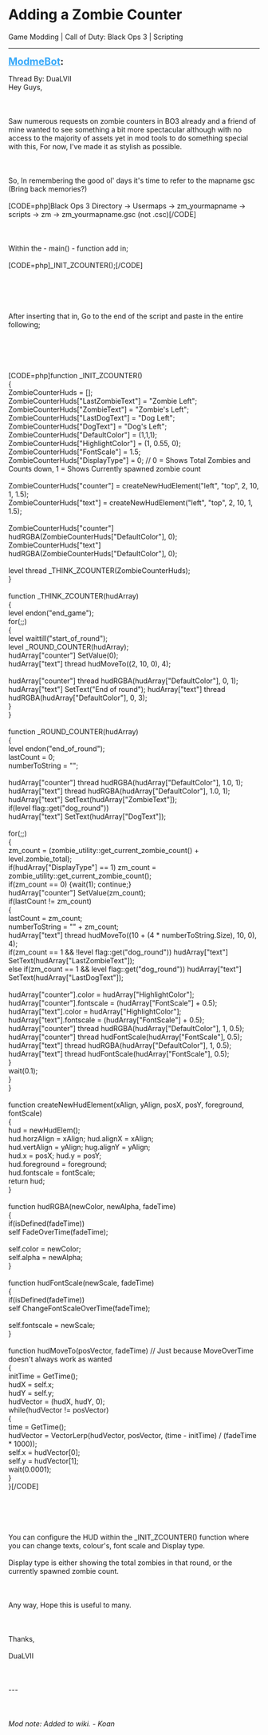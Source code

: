 # Adding a Zombie Counter
Game Modding | Call of Duty: Black Ops 3 | Scripting

---
<strong style="font-size: 1.4em;"><span style="text-decoration: underline;text-decoration-color: #34a7f9;"><span style="color:#34a7f9;">ModmeBot</span></span>:</strong>

<p>Thread By: DuaLVII<br />Hey Guys,<br /><br /><br /><br />Saw numerous requests on zombie counters in BO3 already and a friend of mine wanted to see something a bit more spectacular although with no access to the majority of assets yet in mod tools to do something special with this, For now, I&#39;ve made it as stylish as possible.<br /><br /><br /><br />So, In remembering the good ol&#39; days it&#39;s time to refer to the mapname gsc (Bring back memories?)<br /><br />[CODE=php]Black Ops 3 Directory -&gt; Usermaps -&gt; zm_yourmapname -&gt; scripts -&gt; zm -&gt; zm_yourmapname.gsc (not .csc)[/CODE]<br /><br /><br /><br />Within the  - main() - function add in;<br /><br />[CODE=php]_INIT_ZCOUNTER();[/CODE]<br /><br /><br /><br /><br /><br />After inserting that in, Go to the end of the script and paste in the entire following;<br /><br /><br /><br /><br /><br />[CODE=php]function _INIT_ZCOUNTER()<br />{<br />	ZombieCounterHuds = [];<br />	ZombieCounterHuds[&quot;LastZombieText&quot;] 	= &quot;Zombie Left&quot;;<br />	ZombieCounterHuds[&quot;ZombieText&quot;]			= &quot;Zombie&#39;s Left&quot;;<br />	ZombieCounterHuds[&quot;LastDogText&quot;]		= &quot;Dog Left&quot;;<br />	ZombieCounterHuds[&quot;DogText&quot;]			= &quot;Dog&#39;s Left&quot;;<br />	ZombieCounterHuds[&quot;DefaultColor&quot;]		= (1,1,1);<br />	ZombieCounterHuds[&quot;HighlightColor&quot;]		= (1, 0.55, 0);<br />	ZombieCounterHuds[&quot;FontScale&quot;]			= 1.5;<br />	ZombieCounterHuds[&quot;DisplayType&quot;]		= 0; // 0 = Shows Total Zombies and Counts down, 1 = Shows Currently spawned zombie count<br /><br />	ZombieCounterHuds[&quot;counter&quot;] = createNewHudElement(&quot;left&quot;, &quot;top&quot;, 2, 10, 1, 1.5);<br />	ZombieCounterHuds[&quot;text&quot;] = createNewHudElement(&quot;left&quot;, &quot;top&quot;, 2, 10, 1, 1.5);<br /><br />	ZombieCounterHuds[&quot;counter&quot;] hudRGBA(ZombieCounterHuds[&quot;DefaultColor&quot;], 0);<br />	ZombieCounterHuds[&quot;text&quot;] hudRGBA(ZombieCounterHuds[&quot;DefaultColor&quot;], 0);<br /><br />	level thread _THINK_ZCOUNTER(ZombieCounterHuds);<br />}<br /><br />function _THINK_ZCOUNTER(hudArray)<br />{<br />	level endon(&quot;end_game&quot;);<br />	for(;;)<br />	{<br />		level waittill(&quot;start_of_round&quot;);<br />		level _ROUND_COUNTER(hudArray);<br />		hudArray[&quot;counter&quot;] SetValue(0);<br />		hudArray[&quot;text&quot;] thread hudMoveTo((2, 10, 0), 4);<br />		<br />		hudArray[&quot;counter&quot;] thread hudRGBA(hudArray[&quot;DefaultColor&quot;], 0, 1);<br />		hudArray[&quot;text&quot;] SetText(&quot;End of round&quot;); hudArray[&quot;text&quot;] thread hudRGBA(hudArray[&quot;DefaultColor&quot;], 0, 3);<br />	}<br />}<br /><br />function _ROUND_COUNTER(hudArray)<br />{<br />	level endon(&quot;end_of_round&quot;);<br />	lastCount = 0;<br />	numberToString = &quot;&quot;;<br /><br />	hudArray[&quot;counter&quot;] thread hudRGBA(hudArray[&quot;DefaultColor&quot;], 1.0, 1);<br />	hudArray[&quot;text&quot;] thread hudRGBA(hudArray[&quot;DefaultColor&quot;], 1.0, 1);<br />	hudArray[&quot;text&quot;] SetText(hudArray[&quot;ZombieText&quot;]);<br />	if(level flag::get(&quot;dog_round&quot;))<br />		hudArray[&quot;text&quot;] SetText(hudArray[&quot;DogText&quot;]);<br /><br />	for(;;)<br />	{<br />		zm_count = (zombie_utility::get_current_zombie_count() + level.zombie_total);<br />		if(hudArray[&quot;DisplayType&quot;] == 1) zm_count = zombie_utility::get_current_zombie_count();<br />		if(zm_count == 0) {wait(1); continue;}<br />		hudArray[&quot;counter&quot;] SetValue(zm_count);<br />		if(lastCount != zm_count)<br />		{<br />			lastCount = zm_count;<br />			numberToString = &quot;&quot; + zm_count;<br />			hudArray[&quot;text&quot;] thread hudMoveTo((10 + (4 * numberToString.Size), 10, 0), 4);<br />			if(zm_count == 1 &amp;&amp; !level flag::get(&quot;dog_round&quot;)) hudArray[&quot;text&quot;] SetText(hudArray[&quot;LastZombieText&quot;]);<br />			else if(zm_count == 1 &amp;&amp; level flag::get(&quot;dog_round&quot;)) hudArray[&quot;text&quot;] SetText(hudArray[&quot;LastDogText&quot;]);<br /><br />			hudArray[&quot;counter&quot;].color = hudArray[&quot;HighlightColor&quot;]; hudArray[&quot;counter&quot;].fontscale = (hudArray[&quot;FontScale&quot;] + 0.5);<br />			hudArray[&quot;text&quot;].color = hudArray[&quot;HighlightColor&quot;]; hudArray[&quot;text&quot;].fontscale = (hudArray[&quot;FontScale&quot;] + 0.5);<br />			hudArray[&quot;counter&quot;] thread hudRGBA(hudArray[&quot;DefaultColor&quot;], 1, 0.5); hudArray[&quot;counter&quot;] thread hudFontScale(hudArray[&quot;FontScale&quot;], 0.5);<br />			hudArray[&quot;text&quot;] thread hudRGBA(hudArray[&quot;DefaultColor&quot;], 1, 0.5); hudArray[&quot;text&quot;] thread hudFontScale(hudArray[&quot;FontScale&quot;], 0.5);<br />		}<br />		wait(0.1);<br />	}<br />}<br /><br />function createNewHudElement(xAlign, yAlign, posX, posY, foreground, fontScale)<br />{<br />	hud = newHudElem();<br />	hud.horzAlign = xAlign; hud.alignX = xAlign;<br />	hud.vertAlign = yAlign; hug.alignY = yAlign;<br />	hud.x = posX; hud.y = posY;<br />	hud.foreground = foreground;<br />	hud.fontscale = fontScale;<br />	return hud;<br />}<br /><br />function hudRGBA(newColor, newAlpha, fadeTime)<br />{<br />	if(isDefined(fadeTime))<br />		self FadeOverTime(fadeTime);<br /><br />	self.color = newColor;<br />	self.alpha = newAlpha;<br />}<br /><br />function hudFontScale(newScale, fadeTime)<br />{<br />	if(isDefined(fadeTime))<br />		self ChangeFontScaleOverTime(fadeTime);<br /><br />	self.fontscale = newScale;<br />}<br /><br />function hudMoveTo(posVector, fadeTime) // Just because MoveOverTime doesn&#39;t always work as wanted<br />{<br />	initTime = GetTime();<br />	hudX = self.x;<br />	hudY = self.y;<br />	hudVector = (hudX, hudY, 0);<br />	while(hudVector != posVector)<br />	{<br />		time = GetTime();<br />		hudVector = VectorLerp(hudVector, posVector, (time - initTime) / (fadeTime * 1000));<br />		self.x = hudVector[0];<br />		self.y = hudVector[1];<br />		wait(0.0001);<br />	}<br />}[/CODE]<br /><br /><br /><br /><br /><br />You can configure the HUD within the _INIT_ZCOUNTER() function where you can change texts, colour&#39;s, font scale and Display type.<br /><br />Display type is either showing the total zombies in that round, or the currently spawned zombie count.<br /><br /><br /><br />Any way, Hope this is useful to many.<br /><br /><br /><br />Thanks,<br /><br />DuaLVII<br /><br /><br /><br />---<br /><br /><br /><br /><em>Mod note: Added to wiki. - Koan</em></p>
